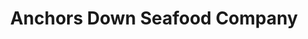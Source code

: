 ---
title: "Anchors Down Seafood Company"
url: /tasley/anchors-down-seafood-company/
shop: seafood
---